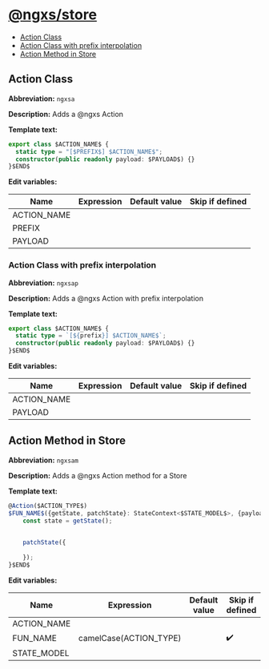 # [@ngxs/store](https://github.com/ngxs/store)

* [Action Class](https://github.com/JanMalch/intellij-live-templates/blob/master/WebDev/ngxs.md#action-class)
* [Action Class with prefix interpolation](https://github.com/JanMalch/intellij-live-templates/blob/master/WebDev/ngxs.md#action-class-with-prefix-interpolation)
* [Action Method in Store](https://github.com/JanMalch/intellij-live-templates/blob/master/WebDev/ngxs.md#action-method-in-store)

## Action Class

**Abbreviation:** `ngxsa`

**Description:** Adds a @ngxs Action

**Template text:**
```typescript
export class $ACTION_NAME$ {
  static type = "[$PREFIX$] $ACTION_NAME$";
  constructor(public readonly payload: $PAYLOAD$) {}
}$END$
```
**Edit variables:**

| Name        | Expression | Default value | Skip if defined |
|-------------|------------|---------------|-----------------|
| ACTION_NAME |            |               |                 |
| PREFIX      |            |               |                 |
| PAYLOAD     |            |               |                 |


### Action Class with prefix interpolation

**Abbreviation:** `ngxsap`

**Description:** Adds a @ngxs Action with prefix interpolation

**Template text:**
```typescript
export class $ACTION_NAME$ {
  static type = `[${prefix}] $ACTION_NAME$`;
  constructor(public readonly payload: $PAYLOAD$) {}
}$END$
```
**Edit variables:**

| Name        | Expression | Default value | Skip if defined |
|-------------|------------|---------------|-----------------|
| ACTION_NAME |            |               |                 |
| PAYLOAD     |            |               |                 |

## Action Method in Store

**Abbreviation:** `ngxsam`

**Description:** Adds a @ngxs Action method for a Store

**Template text:**
```typescript
@Action($ACTION_TYPE$)
$FUN_NAME$({getState, patchState}: StateContext<$STATE_MODEL$>, {payload}: $ACTION_TYPE$) {
    const state = getState();

	
    patchState({
    
    });
}$END$
```

**Edit variables:**

| Name        | Expression             | Default value | Skip if defined    |
|-------------|------------------------|---------------|--------------------|
| ACTION_NAME |                        |               |                    |
| FUN_NAME    | camelCase(ACTION_TYPE) |               | :heavy_check_mark: |
| STATE_MODEL |                        |               |                    |
